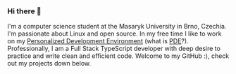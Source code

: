 ### Hi there 👋

I'm a computer science student at the Masaryk University in Brno, Czechia. I'm passionate about Linux and open source. In my free time I like to work on my [Personalized Development Environment](https://www.github.com/samodostal/.dotfiles) (what is [PDE](https://www.youtube.com/watch?v=QMVIJhC9Veg&t=11s)?). Professionally, I am a Full Stack TypeScript developer with deep desire to practice and write clean and efficient code. Welcome to my GitHub :), check out my projects down below.
